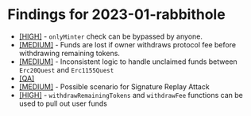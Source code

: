 # Findings for 2023-01-rabbithole 

- [[HIGH]]([HIGH]-'onlyMinter'_check_can_be_bypassed_by_anyone./README.md) - `onlyMinter` check can be bypassed by anyone.
- [[MEDIUM]]([MEDIUM]-Funds_are_lost_if_owner_withdraws_protocol_fee_before_withdrawing_remaining_tokens._/README.md) - Funds are lost if owner withdraws protocol fee before withdrawing remaining tokens. 
- [[MEDIUM]]([MEDIUM]-Inconsistent_logic_to_handle_unclaimed_funds_between_'Erc20Quest'_and_'Erc1155Quest'_/README.md) - Inconsistent logic to handle unclaimed funds between `Erc20Quest` and `Erc1155Quest` 
- [[QA]](QA/README.md)
- [[MEDIUM]]([MEDIUM]-Possible_scenario_for_Signature_Replay_Attack_/README.md) - Possible scenario for Signature Replay Attack 
- [[HIGH]]([HIGH]-'withdrawRemainingTokens'_and_'withdrawFee'_functions_can_be_used_to_pull_out_user_funds/README.md) - `withdrawRemainingTokens` and `withdrawFee` functions can be used to pull out user funds
